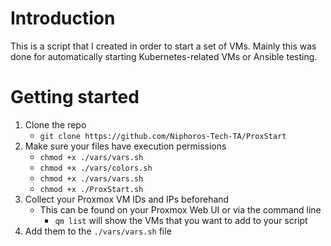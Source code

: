 
# Introduction

This is a script that I created in order to start a set of VMs. 
Mainly this was done for automatically starting Kubernetes-related VMs or Ansible testing.

# Getting started

1. Clone the repo
	- `git clone https://github.com/Niphoros-Tech-TA/ProxStart`
2. Make sure your files have execution permissions
	- `chmod +x ./vars/vars.sh`
	- `chmod +x ./vars/colors.sh`
	- `chmod +x ./vars/vars.sh`
	- `chmod +x ./ProxStart.sh`
3. Collect your Proxmox VM IDs and IPs beforehand
	- This can be found on your Proxmox Web UI or via the command line
		- `qm list` will show the VMs that you want to add to your script
4. Add them to the `./vars/vars.sh` file